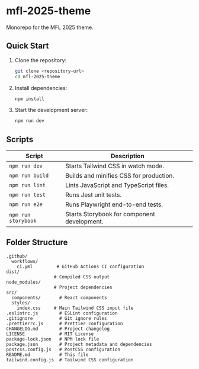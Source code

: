 # mfl-2025-theme

Monorepo for the MFL 2025 theme.

## Quick Start

1. Clone the repository:
   ```bash
   git clone <repository-url>
   cd mfl-2025-theme
   ```
2. Install dependencies:
   ```bash
   npm install
   ```
3. Start the development server:
   ```bash
   npm run dev
   ```

## Scripts

| Script            | Description                                                                 |
|-------------------|-----------------------------------------------------------------------------|
| `npm run dev`       | Starts Tailwind CSS in watch mode.                                          |
| `npm run build`     | Builds and minifies CSS for production.                                     |
| `npm run lint`      | Lints JavaScript and TypeScript files.                                      |
| `npm run test`      | Runs Jest unit tests.                                                       |
| `npm run e2e`       | Runs Playwright end-to-end tests.                                           |
| `npm run storybook` | Starts Storybook for component development.                                 |

## Folder Structure

```
.github/
  workflows/
    ci.yml         # GitHub Actions CI configuration
dist/
                  # Compiled CSS output
node_modules/
                  # Project dependencies
src/
  components/       # React components
  styles/
    index.css     # Main Tailwind CSS input file
.eslintrc.js        # ESLint configuration
.gitignore          # Git ignore rules
.prettierrc.js      # Prettier configuration
CHANGELOG.md        # Project changelog
LICENSE             # MIT License
package-lock.json   # NPM lock file
package.json        # Project metadata and dependencies
postcss.config.js   # PostCSS configuration
README.md           # This file
tailwind.config.js  # Tailwind CSS configuration
``` 